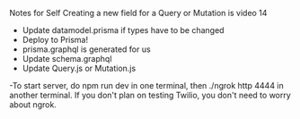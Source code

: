 Notes for Self
Creating a new field for a Query or Mutation is video 14
- Update datamodel.prisma if types have to be changed
- Deploy to Prisma!
- prisma.graphql is generated for us
- Update schema.graphql
- Update Query.js or Mutation.js

-To start server, do npm run dev in one terminal, then ./ngrok http 4444 in another terminal. If you don't plan on testing Twilio, you don't need to worry about ngrok.
